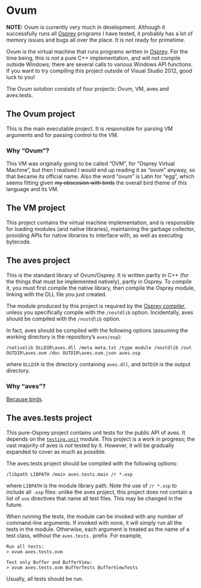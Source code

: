 # Ovum

**NOTE:** Ovum is currently very much in development. Although it successfully runs all [Osprey][osp] programs I have tested, it probably has a lot of memory issues and bugs all over the place. It is not ready for primetime.

Ovum is the virtual machine that runs programs written in [Osprey][osp]. For the time being, this is _not_ a pure C++ implementation, and will not compile outside Windows; there are several calls to various Windows API functions. If you want to try compiling this project outside of Visual Studio 2012, good luck to you!

The Ovum solution consists of four projects: Ovum, VM, aves and aves.tests.

## The Ovum project

This is the main executable project. It is responsible for parsing VM arguments and for passing control to the VM.

### Why “Ovum”?

This VM was originally going to be called “OVM”, for “Osprey Virtual Machine”, but then I realised I would end up reading it as “ovum” anyway, so that became its official name. Also the word “ovum” is Latin for “egg”, which seems fitting given <del>my obsession with birds</del> the overall bird theme of this language and its VM.

## The VM project

This project contains the virtual machine implementation, and is responsible for loading modules (and native libraries), maintaining the garbage collector, providing APIs for native libraries to interface with, as well as executing bytecode.

## The aves project

This is the standard library of Ovum/Osprey. It is written partly in C++ (for the things that must be implemented natively), partly in Osprey. To compile it, you must first compile the native library, then compile the Osprey module, linking with the DLL file you just created.

The module produced by this project is required by the [Osprey compiler][osp], unless you specifically compile with the `/nostdlib` option. Incidentally, aves should be compiled with the `/nostdlib` option.

In fact, aves should be compiled with the following options (assuming the working directory is the repository’s `aves/osp`):

    /nativelib DLLDIR\aves.dll /meta meta.txt /type module /nostdlib /out OUTDIR\aves.ovm /doc OUTDIR\aves.ovm.json aves.osp

where `DLLDIR` is the directory containing `aves.dll`, and `OUTDIR` is the output directory.

### Why “aves”?

[Because birds](http://en.wikipedia.org/wiki/Aves).

## The aves.tests project

This pure-Osprey project contains unit tests for the public API of aves. It depends on the [`testing.unit`](http://bitbucket.org/Heurlinius/testing.unit) module. This project is a work in progress; the vast majority of aves is *not* tested by it. However, it will be gradually expanded to cover as much as possible.

The aves.tests project should be compiled with the following options:

	/libpath LIBPATH /main aves.tests.main /r *.osp

where `LIBPATH` is the module library path. Note the use of `/r *.osp` to include all `.osp` files: unlike the aves project, this project does not contain a list of `use` directives that name all test files. This may be changed in the future.

When running the tests, the module can be invoked with any number of command-line arguments. If invoked with none, it will simply run all the tests in the module. Otherwise, each argument is treated as the name of a test class, without the `aves.tests.` prefix. For example,

	Run all tests:
	> ovum aves.tests.ovm

	Test only Buffer and BufferView:
	> ovum aves.tests.ovm BufferTests BufferViewTests

Usually, all tests should be run.


  [osp]: http://bitbucket.org/Heurlinius/osprey